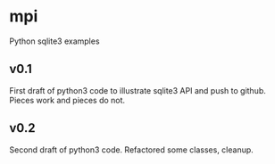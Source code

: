 # mpi
Python sqlite3 examples

## v0.1
First draft of python3 code to illustrate sqlite3 API and push to github. Pieces work and pieces do not.

## v0.2
Second draft of python3 code.  Refactored some classes, cleanup.
